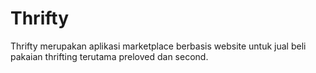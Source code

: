 # Thrifty
Thrifty merupakan aplikasi marketplace berbasis website untuk jual beli pakaian thrifting terutama preloved dan second. 
